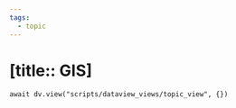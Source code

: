```yaml
---
tags:
  - topic
---
```


# [title:: GIS]

```dataviewjs
await dv.view("scripts/dataview_views/topic_view", {})
```
